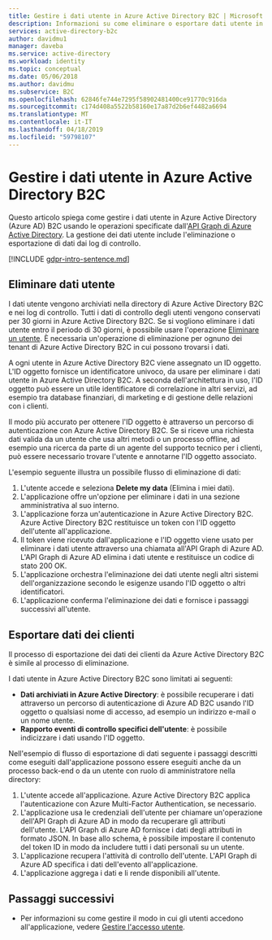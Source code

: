```yaml
---
title: Gestire i dati utente in Azure Active Directory B2C | Microsoft Docs
description: Informazioni su come eliminare o esportare dati utente in Azure Active Directory B2C.
services: active-directory-b2c
author: davidmu1
manager: daveba
ms.service: active-directory
ms.workload: identity
ms.topic: conceptual
ms.date: 05/06/2018
ms.author: davidmu
ms.subservice: B2C
ms.openlocfilehash: 62846fe744e7295f58902481400ce91770c916da
ms.sourcegitcommit: c174d408a5522b58160e17a87d2b6ef4482a6694
ms.translationtype: MT
ms.contentlocale: it-IT
ms.lasthandoff: 04/18/2019
ms.locfileid: "59798107"
---
```

# <a name="manage-user-data-in-azure-active-directory-b2c"></a>Gestire i dati utente in Azure Active Directory B2C

 Questo articolo spiega come gestire i dati utente in Azure Active Directory (Azure AD) B2C usando le operazioni specificate dall'[API Graph di Azure Active Directory](/previous-versions/azure/ad/graph/api/api-catalog). La gestione dei dati utente include l'eliminazione o esportazione di dati dai log di controllo.

[!INCLUDE [gdpr-intro-sentence.md](../../includes/gdpr-intro-sentence.md)]

## <a name="delete-user-data"></a>Eliminare dati utente

I dati utente vengono archiviati nella directory di Azure Active Directory B2C e nei log di controllo. Tutti i dati di controllo degli utenti vengono conservati per 30 giorni in Azure Active Directory B2C. Se si vogliono eliminare i dati utente entro il periodo di 30 giorni, è possibile usare l'operazione [Eliminare un utente](/previous-versions/azure/ad/graph/api/users-operations#DeleteUser). È necessaria un'operazione di eliminazione per ognuno dei tenant di Azure Active Directory B2C in cui possono trovarsi i dati. 

A ogni utente in Azure Active Directory B2C viene assegnato un ID oggetto. L'ID oggetto fornisce un identificatore univoco, da usare per eliminare i dati utente in Azure Active Directory B2C. A seconda dell'architettura in uso, l'ID oggetto può essere un utile identificatore di correlazione in altri servizi, ad esempio tra database finanziari, di marketing e di gestione delle relazioni con i clienti. 

Il modo più accurato per ottenere l'ID oggetto è attraverso un percorso di autenticazione con Azure Active Directory B2C. Se si riceve una richiesta dati valida da un utente che usa altri metodi o un processo offline, ad esempio una ricerca da parte di un agente del supporto tecnico per i clienti, può essere necessario trovare l'utente e annotarne l'ID oggetto associato. 

L'esempio seguente illustra un possibile flusso di eliminazione di dati:

1. L'utente accede e seleziona **Delete my data** (Elimina i miei dati).
2. L'applicazione offre un'opzione per eliminare i dati in una sezione amministrativa al suo interno.
3. L'applicazione forza un'autenticazione in Azure Active Directory B2C. Azure Active Directory B2C restituisce un token con l'ID oggetto dell'utente all'applicazione. 
4. Il token viene ricevuto dall'applicazione e l'ID oggetto viene usato per eliminare i dati utente attraverso una chiamata all'API Graph di Azure AD. L'API Graph di Azure AD elimina i dati utente e restituisce un codice di stato 200 OK.
5. L'applicazione orchestra l'eliminazione dei dati utente negli altri sistemi dell'organizzazione secondo le esigenze usando l'ID oggetto o altri identificatori.
6. L'applicazione conferma l'eliminazione dei dati e fornisce i passaggi successivi all'utente.

## <a name="export-customer-data"></a>Esportare dati dei clienti

Il processo di esportazione dei dati dei clienti da Azure Active Directory B2C è simile al processo di eliminazione.

I dati utente in Azure Active Directory B2C sono limitati ai seguenti:

- **Dati archiviati in Azure Active Directory**: è possibile recuperare i dati attraverso un percorso di autenticazione di Azure AD B2C usando l'ID oggetto o qualsiasi nome di accesso, ad esempio un indirizzo e-mail o un nome utente. 
- **Rapporto eventi di controllo specifici dell'utente**: è possibile indicizzare i dati usando l'ID oggetto.

Nell'esempio di flusso di esportazione di dati seguente i passaggi descritti come eseguiti dall'applicazione possono essere eseguiti anche da un processo back-end o da un utente con ruolo di amministratore nella directory:

1. L'utente accede all'applicazione. Azure Active Directory B2C applica l'autenticazione con Azure Multi-Factor Authentication, se necessario.
2. L'applicazione usa le credenziali dell'utente per chiamare un'operazione dell'API Graph di Azure AD in modo da recuperare gli attributi dell'utente. L'API Graph di Azure AD fornisce i dati degli attributi in formato JSON. In base allo schema, è possibile impostare il contenuto del token ID in modo da includere tutti i dati personali su un utente.
3. L'applicazione recupera l'attività di controllo dell'utente. L'API Graph di Azure AD specifica i dati dell'evento all'applicazione.
4. L'applicazione aggrega i dati e li rende disponibili all'utente.

## <a name="next-steps"></a>Passaggi successivi

- Per informazioni su come gestire il modo in cui gli utenti accedono all'applicazione, vedere [Gestire l'accesso utente](manage-user-access.md).




